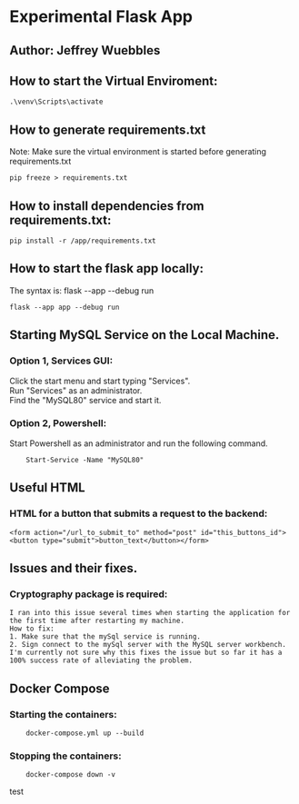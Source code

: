 # Experimental Flask App
## Author: Jeffrey Wuebbles

## How to start the Virtual Enviroment:
	.\venv\Scripts\activate

## How to generate requirements.txt
Note: Make sure the virtual environment is started before generating requirements.txt

    pip freeze > requirements.txt

## How to install dependencies from requirements.txt:
	
	pip install -r /app/requirements.txt

## How to start the flask app locally:
The syntax is: flask --app <appname> --debug run

	flask --app app --debug run

## Starting MySQL Service on the Local Machine.
### Option 1, Services GUI: <br>
Click the start menu and start typing "Services". <br>
Run "Services" as an administrator. <br>
Find the "MySQL80" service and start it. <br>

### Option 2, Powershell:
Start Powershell as an administrator and run the following command. <br>
```
	Start-Service -Name "MySQL80"
```
## Useful HTML
### HTML for a button that submits a request to the backend:
	<form action="/url_to_submit_to" method="post" id="this_buttons_id"><button type="submit">button_text</button></form>

## Issues and their fixes.
### Cryptography package is required:
	I ran into this issue several times when starting the application for the first time after restarting my machine. 
	How to fix:
	1. Make sure that the mySql service is running.
	2. Sign connect to the mySql server with the MySQL server workbench. 
	I'm currently not sure why this fixes the issue but so far it has a 100% success rate of alleviating the problem.

## Docker Compose
### Starting the containers:
```
	docker-compose.yml up --build
```
### Stopping the containers:
```
	docker-compose down -v
```
test
